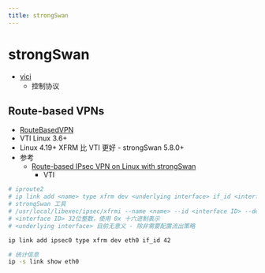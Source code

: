 ```yaml
---
title: strongSwan
---
```


# strongSwan

- [vici](https://github.com/strongswan/strongswan/blob/master/src/libcharon/plugins/vici/README.md)
  - 控制协议

## Route-based VPNs

- [RouteBasedVPN](https://wiki.strongswan.org/projects/strongswan/wiki/RouteBasedVPN)
- VTI Linux 3.6+
- Linux 4.19+ XFRM 比 VTI 更好 - strongSwan 5.8.0+
- 参考
  - [Route-based IPsec VPN on Linux with strongSwan](https://vincent.bernat.ch/en/blog/2017-route-based-vpn)
    - VTI

```bash
# iproute2
# ip link add <name> type xfrm dev <underlying interface> if_id <interface ID>
# strongSwan 工具
# /usr/local/libexec/ipsec/xfrmi --name <name> --id <interface ID> --dev <underlying interface>
# <interface ID> 32位整数，使用 0x 十六进制表示
# <underlying interface> 目前无意义 - 除非需要配置流出策略

ip link add ipsec0 type xfrm dev eth0 if_id 42

# 统计信息
ip -s link show eth0
```
